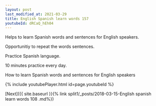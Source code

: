 ```yaml
---
layout: post
last_modified_at: 2021-03-29
title: English Spanish learn words 157 
youtubeId: dRCaQ_hEh04
---
```

 
 
Helps to learn Spanish words and sentences for English speakers.

Opportunitiy to repeat the words sentences. 

Practice Spanish language. 
 
10 minutes practice every day. 
 
How to learn Spanish words and sentences for English speakers 
 
{% include youtubePlayer.html id=page.youtubeId %}
 
 
[Next]({{ site.baseurl }}{% link  split1/_posts/2018-03-15-English spanish learn words 108 .md%})
 
